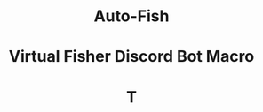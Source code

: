 <h1 align="center">Auto-Fish</h1>
<h1 align="center">Virtual Fisher Discord Bot Macro</h1>


<h1 align="center">T</h1>

